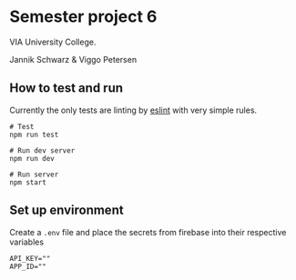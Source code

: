# Semester project 6
VIA University College.

Jannik Schwarz & Viggo Petersen

## How to test and run
Currently the only tests are linting by [eslint](https://www.npmjs.com/package/eslint) with very simple rules.

```
# Test
npm run test

# Run dev server
npm run dev

# Run server
npm start
```

## Set up environment
Create a `.env` file and place the secrets from firebase into their respective variables
```
API_KEY=""
APP_ID=""
```
